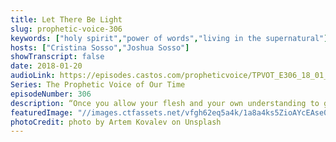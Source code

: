 ```yaml
---
title: Let There Be Light
slug: prophetic-voice-306
keywords: ["holy spirit","power of words","living in the supernatural"]
hosts: ["Cristina Sosso","Joshua Sosso"]
showTranscript: false
date: 2018-01-20
audioLink: https://episodes.castos.com/propheticvoice/TPVOT_E306_18_01_20-21_Let_There_Be_Light.mp3
Series: The Prophetic Voice of Our Time
episodeNumber: 306
description: “Once you allow your flesh and your own understanding to go back, you’re going back to the same challenges as before, but if you push through [by His Spirit] there is always something supernatural that will follow you.”
featuredImage: "//images.ctfassets.net/vfgh62eq5a4k/1a8a4ks5ZioAYcEAse0aya/20bf54a5edad47c5d7f2ac064112d543/artem-kovalev-352626-unsplash.jpg"
photoCredit: photo by Artem Kovalev on Unsplash
---
```

